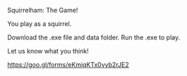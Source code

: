 Squirrelham: The Game!

You play as a squirrel.

Download the .exe file and data folder. Run the .exe to play.

Let us know what you think!

https://goo.gl/forms/eKmiqKTx0vyb2rJE2

